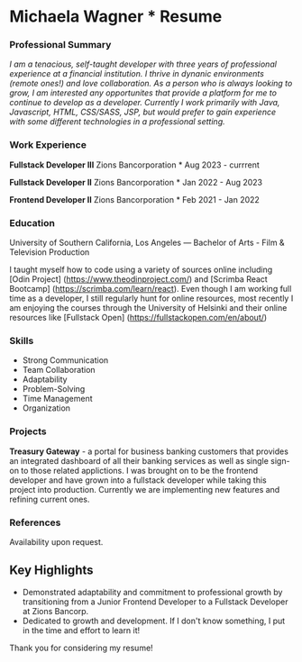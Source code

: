 # Michaela Wagner * Resume 

### Professional Summary
*I am a tenacious, self-taught developer with three years of professional experience at a financial institution. I thrive in dynanic environments (remote ones!) and love collaboration. As a person who is always looking to grow, I am interested any opportunites that provide a platform for me to continue to develop as a developer. Currently I work primarily with Java, Javascript, HTML, CSS/SASS, JSP, but would prefer to gain experience with some different technologies in a professional setting.*

### Work Experience

__Fullstack Developer III__ 
Zions Bancorporation * Aug 2023 - currrent

__Fullstack Developer II__ 
Zions Bancorporation * Jan 2022 - Aug 2023

__Frontend Developer II__ 
Zions Bancorporation * Feb 2021 - Jan 2022

### Education
University of Southern California, Los Angeles — Bachelor of Arts - Film & Television Production

I taught myself how to code using a variety of sources online including [Odin Project] (https://www.theodinproject.com/) and [Scrimba React Bootcamp] (https://scrimba.com/learn/react). Even though I am working full time as a developer, I still regularly hunt for online resources, most recently I am enjoying the courses through the University of Helsinki and their online resources like [Fullstack Open] (https://fullstackopen.com/en/about/)

### Skills
  - Strong Communication
  - Team Collaboration
  - Adaptability
  - Problem-Solving
  - Time Management
  - Organization

### Projects

__Treasury Gateway__ - a portal for business banking customers that provides an integrated dashboard of all their banking services as well as single sign-on to those related applictions. I was brought on to be the frontend developer and have grown into a fullstack developer while taking this project into production. Currently we are implementing new features and refining current ones. 

### References

Availability upon request.

## Key Highlights

- Demonstrated adaptability and commitment to professional growth by transitioning from a Junior Frontend Developer to a Fullstack Developer at Zions Bancorp.
- Dedicated to growth and development. If I don't know something, I put in the time and effort to learn it!

Thank you for considering my resume!



